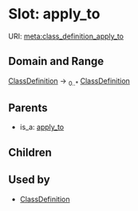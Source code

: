 
# Slot: apply_to




URI: [meta:class_definition_apply_to](https://w3id.org/biolink/biolinkml/meta/class_definition_apply_to)

## Domain and Range

[ClassDefinition](ClassDefinition.md) ->  <sub>0..*</sub> [ClassDefinition](ClassDefinition.md)

## Parents

 *  is_a: [apply_to](apply_to.md)

## Children


## Used by

 * [ClassDefinition](ClassDefinition.md)
